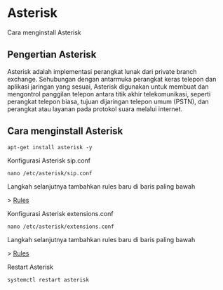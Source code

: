 # Asterisk
Cara menginstall Asterisk
<h2>Pengertian Asterisk</h2>
<p>Asterisk adalah implementasi perangkat lunak dari private branch exchange. Sehubungan dengan antarmuka perangkat keras telepon dan aplikasi jaringan yang sesuai, Asterisk digunakan untuk membuat dan mengontrol panggilan telepon antara titik akhir telekomunikasi, seperti perangkat telepon biasa, tujuan dijaringan telepon umum (PSTN), dan perangkat atau layanan pada protokol suara melalui internet.</p>
<h2>Cara menginstall Asterisk</h3>
<p><code>apt-get install asterisk -y</code></p>
<p>Konfigurasi Asterisk sip.conf</p>
<p><code>nano /etc/asterisk/sip.conf</code></p>
<p>Langkah selanjutnya tambahkan rules baru di baris paling bawah</p>
<p>> <a href="https://github.com/sikunyuk64/asterisk/blob/main/sip.conf">Rules</a></p>
<p>Konfigurasi Asterisk extensions.conf</p>
<p><code>nano /etc/asterisk/extensions.conf</code></p>
<p>Langkah selanjutnya tambahkan rules baru di baris paling bawah</p>
<p>> <a href="https://github.com/sikunyuk64/asterisk/blob/main/extensions.conf">Rules</a></p>
<p>Restart Asterisk</p>
<p><code>systemctl restart asterisk</code></p>
